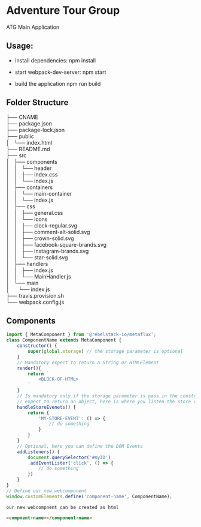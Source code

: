 # Adventure Tour Group

ATG Main Application

## Usage:

* install dependencies:
npm install

* start webpack-dev-server:
npm start

* build the application
npm run build


## Folder Structure
├── CNAME  
├── package.json  
├── package-lock.json  
├── public  
│   └── index.html  
├── README.md  
├── src  
│   ├── components  
│   │   └── header  
│   │       ├── index.css  
│   │       └── index.js  
│   ├── containers  
│   │   └── main-container  
│   │       └── index.js  
│   ├── css  
│   │   ├── general.css  
│   │   └── icons  
│   │       ├── clock-regular.svg  
│   │       ├── comment-alt-solid.svg  
│   │       ├── crown-solid.svg  
│   │       ├── facebook-square-brands.svg  
│   │       ├── instagram-brands.svg  
│   │       └── star-solid.svg  
│   ├── handlers  
│   │   ├── index.js  
│   │   └── MainHandler.js  
│   └── main  
│       └── index.js  
├── travis.provision.sh  
└── webpack.config.js  

## Components
```js
import { MetaComponent } from '@rebelstack-io/metaflux';
class ComponentName extends MetaComponent {
    constructor() {
        super(global.storage) // the storage parameter is optional
    }
    // Mandatory expect to return a String or HTMLElement
    render(){
        return `
            <BLOCK-OF-HTML>
        `
    }
    // Is mandatory only if the storage parameter is pass in the constructor
    // expect to return an object, here is where you listen the store changes
    handleStoreEvenets() {
        return {
            'MY-STORE-EVENT': () => {
                // do something
            }
        }
    }
    // Optional, here you can define the DOM Events
    addListeners() {
        document.querySelector('#myID')
        .addEventLister('click', () => {
            // do something
        })
    }
}
// Define our new webcomponent
window.customElements.define('component-name', ComponentName);
```
    our new webcompnent can be created as html
```html
<compnent-name></component-name>
```